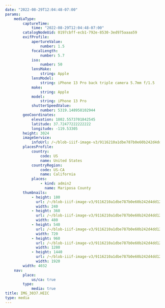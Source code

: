 ```yaml
---
date: "2022-08-29T12:04:48-07:00"
params:
    mediaType:
        captureTime:
            time: "2022-08-29T12:04:48-07:00"
        catalogNodeUid: 0197cbff-ecb1-792e-8530-3ed975aaaa59
        exifProfile:
            apertureValue:
                number: 1.5
            focalLength:
                number: 5.7
            iso:
                number: 50
            lensMake:
                string: Apple
            lensModel:
                string: iPhone 13 Pro back triple camera 5.7mm f/1.5
            make:
                string: Apple
            model:
                string: iPhone 13 Pro
            shutterSpeedValue:
                number: 5319.148958102944
        geoCoordinates:
            elevation: 1802.5573701842545
            latitude: 37.72477222222222
            longitude: -119.53305
        height: 3024
        imageService:
            infoUrl: /~/blob-iiif-image-v3/9116210a1dbe787b0e60b242d4dd12e5aacb3aaa76438a6b3abb4fefa7290dcf/info.json
        placesProfile:
            country:
                code: US
                name: United States
            countryRegion:
                code: US-CA
                name: California
            places:
                - kind: admin2
                  name: Mariposa County
        thumbnails:
            - height: 180
              url: /~/blob-iiif-image-v3/9116210a1dbe787b0e60b242d4dd12e5aacb3aaa76438a6b3abb4fefa7290dcf/full/240%2C180/0/default.jpg
              width: 240
            - height: 360
              url: /~/blob-iiif-image-v3/9116210a1dbe787b0e60b242d4dd12e5aacb3aaa76438a6b3abb4fefa7290dcf/full/480%2C360/0/default.jpg
              width: 480
            - height: 540
              url: /~/blob-iiif-image-v3/9116210a1dbe787b0e60b242d4dd12e5aacb3aaa76438a6b3abb4fefa7290dcf/full/720%2C540/0/default.jpg
              width: 720
            - height: 960
              url: /~/blob-iiif-image-v3/9116210a1dbe787b0e60b242d4dd12e5aacb3aaa76438a6b3abb4fefa7290dcf/full/1280%2C960/0/default.jpg
              width: 1280
            - height: 1440
              url: /~/blob-iiif-image-v3/9116210a1dbe787b0e60b242d4dd12e5aacb3aaa76438a6b3abb4fefa7290dcf/full/1920%2C1440/0/default.jpg
              width: 1920
        width: 4032
    nav:
        place:
            us/ca: true
        type:
            media: true
title: IMG_3037.HEIC
type: media
---
```

